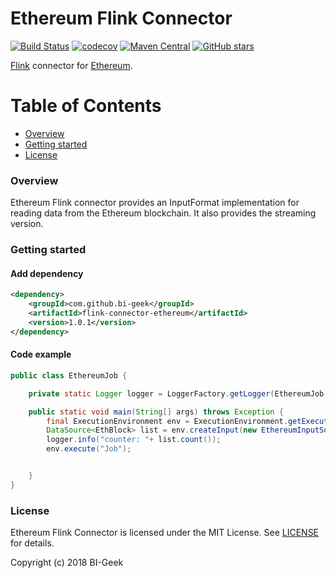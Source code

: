 # Ethereum Flink Connector 
[![Build Status](https://travis-ci.org/bi-geek/flink-connector-ethereum.svg?branch=master)](https://travis-ci.org/bi-geek/flink-connector-ethereum) 
[![codecov](https://codecov.io/gh/bi-geek/flink-connector-ethereum/branch/master/graph/badge.svg)](https://codecov.io/gh/bi-geek/flink-connector-ethereum) 
[![Maven Central](https://maven-badges.herokuapp.com/maven-central/com.github.bi-geek/flink-connector-ethereum/badge.svg?style=plastic)](https://maven-badges.herokuapp.com/maven-central/com.github.bi-geek/flink-connector-ethereum) 
[![GitHub stars](https://img.shields.io/github/stars/badges/shields.svg?style=social&label=Star)](https://github.com/bi-geek/flink-connector-ethereum)

[Flink](https://flink.apache.org/) connector for [Ethereum](https://www.ethereum.org/).

# Table of Contents
 
- [Overview](#overview)
- [Getting started](#getting-started)
- [License](#license)


### Overview

Ethereum Flink connector provides an InputFormat implementation for reading data from the Ethereum blockchain.
It also provides the streaming version.


### Getting started

#### Add dependency

```xml
<dependency>
    <groupId>com.github.bi-geek</groupId>
    <artifactId>flink-connector-ethereum</artifactId>
    <version>1.0.1</version>
</dependency>

```
#### Code example


```java
public class EthereumJob {

	private static Logger logger = LoggerFactory.getLogger(EthereumJob.class);

	public static void main(String[] args) throws Exception {
		final ExecutionEnvironment env = ExecutionEnvironment.getExecutionEnvironment();
		DataSource<EthBlock> list = env.createInput(new EthereumInputSource("https://localhost:8545", 4000000, 4005000));
		logger.info("counter: "+ list.count());
		env.execute("Job");


	}
}
```



### License

Ethereum Flink Connector is licensed under the MIT License. See [LICENSE](LICENSE.md) for details.

Copyright (c) 2018 BI-Geek
